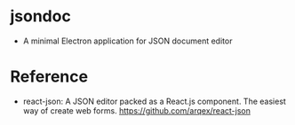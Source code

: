 # jsondoc
- A minimal Electron application for JSON document editor

# Reference
- react-json: A JSON editor packed as a React.js component. The easiest way of create web forms.
  https://github.com/arqex/react-json